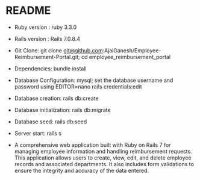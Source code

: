 # README

* Ruby version : ruby 3.3.0

* Rails version : Rails 7.0.8.4

* Git Clone: git clone git@github.com:AjaiGanesh/Employee-Reimbursement-Portal.git; cd employee_reimbursement_portal

* Dependencies: bundle install

* Database Configuration: mysql; set the database username and password using EDITOR=nano rails credentials:edit

* Database creation: rails db:create

* Database initialization: rails db:migrate

* Database seed: rails db:seed

* Server start: rails s

- A comprehensive web application built with Ruby on Rails 7 for managing employee information and handling reimbursement requests. This application allows users to create, view, edit, and delete employee records and associated departments. It also includes form validations to ensure the integrity and accuracy of the data entered.


